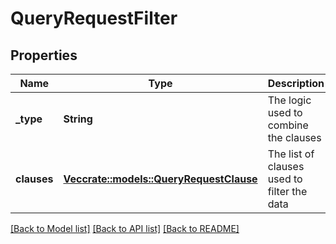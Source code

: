 # QueryRequestFilter

## Properties

Name | Type | Description | Notes
------------ | ------------- | ------------- | -------------
**_type** | **String** | The logic used to combine the clauses | 
**clauses** | [**Vec<crate::models::QueryRequestClause>**](QueryRequestClause.md) | The list of clauses used to filter the data | 

[[Back to Model list]](../README.md#documentation-for-models) [[Back to API list]](../README.md#documentation-for-api-endpoints) [[Back to README]](../README.md)


